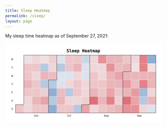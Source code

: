 ```yaml
---
title: Sleep Heatmap
permalink: /sleep/
layout: page
---
```


My sleep time heatmap as of September 27, 2021:

![sleep heatmap](https://github.com/aster-hu/sleepheatmap/blob/main/heatmap.png?raw=true)